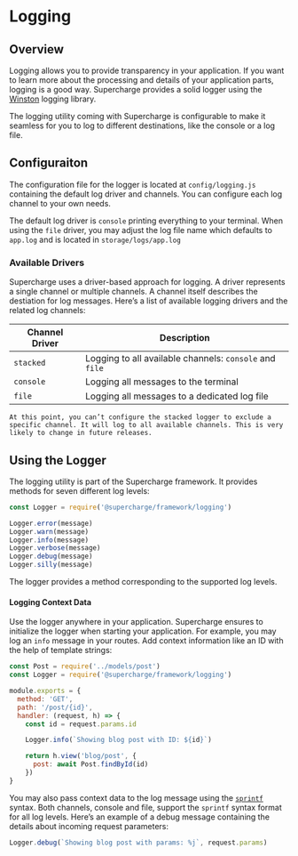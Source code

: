 # Logging


## Overview
Logging allows you to provide transparency in your application. If you want to learn more about the processing and details of your application parts, logging is a good way. Supercharge provides a solid logger using the [Winston](https://github.com/winstonjs/winston) logging library.

The logging utility coming with Supercharge is configurable to make it seamless for you to log to different destinations, like the console or a log file.


## Configuraiton
The configuration file for the logger is located at `config/logging.js` containing the default log driver and channels. You can configure each log channel to your own needs.

The default log driver is `console` printing everything to your terminal. When using the `file` driver, you may adjust the log file name which defaults to `app.log` and is located in `storage/logs/app.log`


### Available Drivers
Supercharge uses a driver-based approach for logging. A driver represents a single channel or multiple channels. A channel itself describes the destiation for log messages. Here’s a list of available logging drivers and the related log channels:

| Channel Driver   	| Description 	|
|-----------------	|-------------------	|
| `stacked`        	| Logging to all available channels: `console` and `file` |
| `console`        	| Logging all messages to the terminal |
| `file`           	| Logging all messages to a dedicated log file |


```info
At this point, you can’t configure the stacked logger to exclude a specific channel. It will log to all available channels. This is very likely to change in future releases.
```

## Using the Logger
The logging utility is part of the Supercharge framework. It provides methods for seven different log levels:

```js
const Logger = require('@supercharge/framework/logging')

Logger.error(message)
Logger.warn(message)
Logger.info(message)
Logger.verbose(message)
Logger.debug(message)
Logger.silly(message)
```

The logger provides a method corresponding to the supported log levels.


#### Logging Context Data
Use the logger anywhere in your application. Supercharge ensures to initialize the logger when starting your application. For example, you may log an `info` message in your routes. Add context information like an ID with the help of template strings:

```js
const Post = require('../models/post')
const Logger = require('@supercharge/framework/logging')

module.exports = {
  method: 'GET',
  path: '/post/{id}',
  handler: (request, h) => {
    const id = request.params.id

    Logger.info(`Showing blog post with ID: ${id}`)

    return h.view('blog/post', {
      post: await Post.findById(id)
    })
}
```

You may also pass context data to the log message using the [`sprintf`](https://en.wikipedia.org/wiki/Printf_format_string) syntax. Both channels, console and file, support the `sprintf` syntax format for all log levels. Here’s an example of a debug message containing the details about incoming request parameters:

```js
Logger.debug(`Showing blog post with params: %j`, request.params)
```
